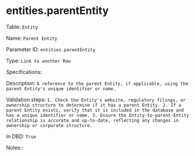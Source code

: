 # entities.parentEntity

Table: ```Entity```

Name: ```Parent Entity```

Parameter ID: ```entities.parentEntity```

Type: ```Link to another Row```

Specifications: ``` ```

Description: ```A reference to the parent Entity, if applicable, using the parent Entity's unique identifier or name.```

Validation steps: ```1. Check the Entity's website, regulatory filings, or ownership structure to determine if it has a parent Entity.
2. If a parent Entity exists, verify that it is included in the database and has a unique identifier or name.
3. Ensure the Entity-to-parent-Entity relationship is accurate and up-to-date, reflecting any changes in ownership or corporate structure.```

In DBD: ```True```

Notes:: ``` ```

